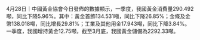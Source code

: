 4月28日｜中國黃金協會今日發佈的數據顯示，一季度，我國黃金消費量290.492噸，同比下降5.96%。其中：黃金首飾134.531噸，同比下降26.85%；金條及金幣138.018噸，同比增長29.81%；工業及其他用金17.943噸，同比下降3.84%。一季度，我國增持黃金12.75噸，截至3月底，我國黃金儲備為2292.33噸。